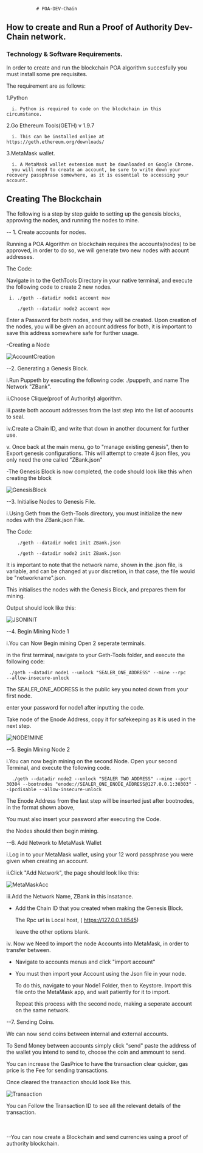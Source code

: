                           
               # POA-DEV-Chain

## How to create and Run a Proof of Authority Dev-Chain network.


### Technology & Software Requirements.

In order to create and run the blockchain POA algorithm succesfully you must install some pre requisites.

The requirement are as follows:
 
 1.Python

      i. Python is required to code on the blockchain in this circumstance.
 
 2.Go Ethereum Tools(GETH) v 1.9.7

      i. This can be installed online at https://geth.ethereum.org/downloads/
      
 3.MetaMask wallet.

      i. A MetaMask wallet extension must be downloaded on Google Chrome.
      you will need to create an account, be sure to write down your recovery passphrase somewhere, as it is essential to accessing your account.

## Creating The Blockchain


The following is a step by step guide to setting up the genesis blocks, approving the nodes, and running the nodes to mine.

-- 1. Create accounts for nodes.
 
 Running a POA Algorithm on blockchain requires the accounts(nodes) to be approved, in order to do so, we will generate two new nodes with acount addresses. 
 
 The Code: 
 
 Navigate in to the GethTools Directory in your native terminal, and execute the following code to create 2 new nodes.
 
     i. ./geth --datadir node1 account new

        ./geth --datadir node2 account new
   
 Enter a Password for both nodes, and they will be created.
 Upon creation of the nodes, you will be given an account address for both, it is important to save this address somewhere safe for further usage.

 -Creating a Node


 ![AccountCreation](./screenshots/sc1.png)

   
--2. Generating a Genesis Block.

   i.Run Puppeth by executing the following code: ./puppeth, and name The    Network "ZBank".

   ii.Choose Clique(proof of Authority) algorithm. 

   iii.paste both account addresses from the last step into the list of accounts to seal.

   iv.Create a Chain ID, and write that down in another document for further use.

   v. Once back at the main menu, go to "manage existing genesis",
   then to Export genesis configurations. This will attempt to create 4 json files, you only need the one called "ZBank.json"
   
   -The Genesis Block is now completed, the code should look like this when creating the block
   
 
   ![GenesisBlock](./screenshots/sc2.png)
   
   
   
--3. Initialise Nodes to Genesis File.

   i.Using Geth from the Geth-Tools directory, you must initialize the new nodes with the ZBank.json File.

   The Code:
 
        ./geth --datadir node1 init ZBank.json

        ./geth --datadir node2 init ZBank.json

   It is important to note that the network name, shown in the .json file, is variable, and can be changed at yuor discretion, in that case, the file would be "networkname".json.

   This initialises the nodes with the Genesis Block, and prepares them for mining.

   Output should look like this:

   ![JSONINIT](./screenshots/jsoninit.2.png)


--4. Begin Mining Node 1

   i.You can Now Begin mining
    Open 2 seperate terminals.

   in the first terminal, navigate to your Geth-Tools folder, and execute the following code:

     ./geth --datadir node1 --unlock "SEALER_ONE_ADDRESS" --mine --rpc    --allow-insecure-unlock

The SEALER_ONE_ADDRESS is the public key you noted down from your first node.

enter your password for node1 after inputting the code.

Take node of the Enode Address, copy it for safekeeping as it is used in the next step.

![NODE1MINE](./screenshots/enode.3.png)



--5. Begin Mining Node 2

   i.You can now begin mining on the second Node.
   Open your second Terminal, and execute the following code.

      ./geth --datadir node2 --unlock "SEALER_TWO_ADDRESS" --mine --port 30304 --bootnodes "enode://SEALER_ONE_ENODE_ADDRESS@127.0.0.1:30303" --ipcdisable --allow-insecure-unlock


The Enode Address from the last step will be inserted just after bootnodes, in the format shown above,

You must also insert your password after executing the Code.

the Nodes should then begin mining.


--6. Add Network to MetaMask Wallet
   
   i.Log in to your MetaMask wallet, using your 12 word passphrase you were given when creating an account.

   ii.Click "Add Network", the page should look like this:

   ![MetaMaskAcc](./screenshots/metacreate.png)

   iii.Add the Network Name, ZBank in this insatance.

   - Add the Chain ID that you created when making the Genesis Block.
   
      The Rpc url is Local host,
   ( https://127.0.0.1:8545)

     leave the other options blank.

iv. Now we Need to import the node Accounts into MetaMask, in order to transfer between.

- Navigate to accounts menus and click "import account"

- You must then import your Account using the Json file in your node.

   To do this, navigate to your Node1 Folder, then to Keystore. Import this file onto the MetaMask app, and wait patiently for it to import.

   Repeat this process with the second node, making a seperate account on the same network.


--7. Sending Coins.

   We can now send coins between internal and external accounts.

   To Send Money between accounts simply click "send"
   paste the address of the wallet you intend to send to, choose the coin and ammount to send.

   You can increase the GasPrice to have the transaction clear quicker, gas price is the Fee for sending transactions.

   Once cleared the transaction should look like this.

   ![Transaction](./screenshots/transaction.png)


   You can Follow the Transaction ID to see all the relevant details of the transaction.

\
\
--You can now create a Blockchain and send currencies using a proof of authority blockchain.